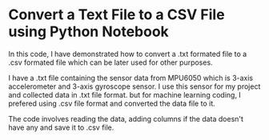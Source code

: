 # Convert a Text File to a CSV File using Python Notebook

In this code, I have demonstrated how to convert a .txt formated file to a .csv formated file which can be later used for other purposes.

I have a .txt file containing the sensor data from MPU6050 which is 3-axis accelerometer and 3-axis gyroscope sensor. I use this sensor for my project and collected data in .txt file format. but for machine learning coding, I prefered using .csv file format and converted the data file to it.

The code involves reading the data, adding columns if the data doesn't have any and save it to .csv file.
